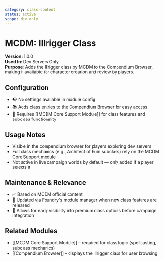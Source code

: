 ```yaml
---
category: class-content
status: active
scope: dev only
---
```


# MCDM: Illrigger Class

**Version:** 1.0.0  
**Used In:** Dev Servers Only  
**Purpose:** Adds the Illrigger class by MCDM to the Compendium Browser, making it available for character creation and review by players.

## Configuration

- 📭 No settings available in module config
- 📚 Adds class entries to the Compendium Browser for easy access
- 🔗 Requires [[MCDM Core Support Module]] for class features and subclass functionality

## Usage Notes

- Visible in the compendium browser for players exploring dev servers
- Full class mechanics (e.g., Architect of Ruin subclass) rely on the MCDM Core Support module
- Not active in live campaign worlds by default — only added if a player selects it

## Maintenance & Relevance

- ✅ Based on MCDM official content
- 🔄 Updated via Foundry's module manager when new class features are released
- 🧠 Allows for early visibility into premium class options before campaign integration

## Related Modules

- [[MCDM Core Support Module]] – required for class logic (spellcasting, subclass mechanics)
- [[Compendium Browser]] – displays the Illrigger class for user browsing
